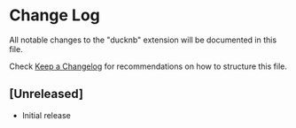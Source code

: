 # Change Log

All notable changes to the "ducknb" extension will be documented in this file.

Check [Keep a Changelog](http://keepachangelog.com/) for recommendations on how to structure this file.

## [Unreleased]

- Initial release
